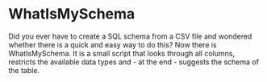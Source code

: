 # WhatIsMySchema
Did you ever have to create a SQL schema from a CSV file and wondered whether there is a quick and easy way to do this?
Now there is WhatIsMySchema. It is a small script that looks through all columns, restricts the available data types and - at the end - suggests the schema of the table.
